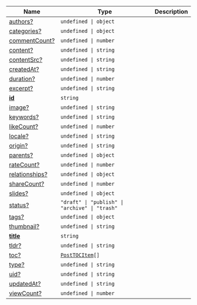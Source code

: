 <section id="main" data-note="AUTO-GENERATED CONTENT, DO NOT EDIT DIRECTLY!">

| Name                                                                                                | Type                                                                                                                                | Description |
| --------------------------------------------------------------------------------------------------- | ----------------------------------------------------------------------------------------------------------------------------------- | ----------- |
| [authors?](https://schemata.lamnhan.com/content/reference/interfaces/post.html#authors)             | <code>undefined \| object</code>                                                                                                    |             |
| [categories?](https://schemata.lamnhan.com/content/reference/interfaces/post.html#categories)       | <code>undefined \| object</code>                                                                                                    |             |
| [commentCount?](https://schemata.lamnhan.com/content/reference/interfaces/post.html#commentcount)   | <code>undefined \| number</code>                                                                                                    |             |
| [content?](https://schemata.lamnhan.com/content/reference/interfaces/post.html#content)             | <code>undefined \| string</code>                                                                                                    |             |
| [contentSrc?](https://schemata.lamnhan.com/content/reference/interfaces/post.html#contentsrc)       | <code>undefined \| string</code>                                                                                                    |             |
| [createdAt?](https://schemata.lamnhan.com/content/reference/interfaces/post.html#createdat)         | <code>undefined \| string</code>                                                                                                    |             |
| [duration?](https://schemata.lamnhan.com/content/reference/interfaces/post.html#duration)           | <code>undefined \| number</code>                                                                                                    |             |
| [excerpt?](https://schemata.lamnhan.com/content/reference/interfaces/post.html#excerpt)             | <code>undefined \| string</code>                                                                                                    |             |
| [**id**](https://schemata.lamnhan.com/content/reference/interfaces/post.html#id)                    | <code>string</code>                                                                                                                 |             |
| [image?](https://schemata.lamnhan.com/content/reference/interfaces/post.html#image)                 | <code>undefined \| string</code>                                                                                                    |             |
| [keywords?](https://schemata.lamnhan.com/content/reference/interfaces/post.html#keywords)           | <code>undefined \| string</code>                                                                                                    |             |
| [likeCount?](https://schemata.lamnhan.com/content/reference/interfaces/post.html#likecount)         | <code>undefined \| number</code>                                                                                                    |             |
| [locale?](https://schemata.lamnhan.com/content/reference/interfaces/post.html#locale)               | <code>undefined \| string</code>                                                                                                    |             |
| [origin?](https://schemata.lamnhan.com/content/reference/interfaces/post.html#origin)               | <code>undefined \| string</code>                                                                                                    |             |
| [parents?](https://schemata.lamnhan.com/content/reference/interfaces/post.html#parents)             | <code>undefined \| object</code>                                                                                                    |             |
| [rateCount?](https://schemata.lamnhan.com/content/reference/interfaces/post.html#ratecount)         | <code>undefined \| number</code>                                                                                                    |             |
| [relationships?](https://schemata.lamnhan.com/content/reference/interfaces/post.html#relationships) | <code>undefined \| object</code>                                                                                                    |             |
| [shareCount?](https://schemata.lamnhan.com/content/reference/interfaces/post.html#sharecount)       | <code>undefined \| number</code>                                                                                                    |             |
| [slides?](https://schemata.lamnhan.com/content/reference/interfaces/post.html#slides)               | <code>undefined \| object</code>                                                                                                    |             |
| [status?](https://schemata.lamnhan.com/content/reference/interfaces/post.html#status)               | <code>"draft" \| "publish" \| "archive" \| "trash"</code>                                                                           |             |
| [tags?](https://schemata.lamnhan.com/content/reference/interfaces/post.html#tags)                   | <code>undefined \| object</code>                                                                                                    |             |
| [thumbnail?](https://schemata.lamnhan.com/content/reference/interfaces/post.html#thumbnail)         | <code>undefined \| string</code>                                                                                                    |             |
| [**title**](https://schemata.lamnhan.com/content/reference/interfaces/post.html#title)              | <code>string</code>                                                                                                                 |             |
| [tldr?](https://schemata.lamnhan.com/content/reference/interfaces/post.html#tldr)                   | <code>undefined \| string</code>                                                                                                    |             |
| [toc?](https://schemata.lamnhan.com/content/reference/interfaces/post.html#toc)                     | <code><a href="https://schemata.lamnhan.com/content/reference/interfaces/posttocitem.html" target="_blank">PostTOCItem</a>[]</code> |             |
| [type?](https://schemata.lamnhan.com/content/reference/interfaces/post.html#type)                   | <code>undefined \| string</code>                                                                                                    |             |
| [uid?](https://schemata.lamnhan.com/content/reference/interfaces/post.html#uid)                     | <code>undefined \| string</code>                                                                                                    |             |
| [updatedAt?](https://schemata.lamnhan.com/content/reference/interfaces/post.html#updatedat)         | <code>undefined \| string</code>                                                                                                    |             |
| [viewCount?](https://schemata.lamnhan.com/content/reference/interfaces/post.html#viewcount)         | <code>undefined \| number</code>                                                                                                    |             |

</section>
